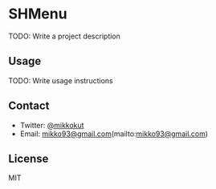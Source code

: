 # SHMenu
TODO: Write a project description

## Usage
TODO: Write usage instructions

## Contact
- Twitter: [@mikkokut](https://twitter.com/mikkokut)
- Email: mikko93@gmail.com(mailto:mikko93@gmail.com)

## License
MIT
